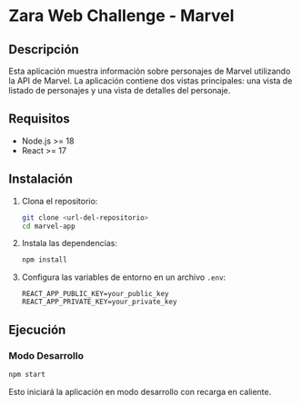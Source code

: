 # Zara Web Challenge - Marvel

## Descripción

Esta aplicación muestra información sobre personajes de Marvel utilizando la API de Marvel. La aplicación contiene dos vistas principales: una vista de listado de personajes y una vista de detalles del personaje.

## Requisitos

- Node.js >= 18
- React >= 17

## Instalación

1. Clona el repositorio:

   ```bash
   git clone <url-del-repositorio>
   cd marvel-app
   ```

2. Instala las dependencias:

   ```bash
   npm install
   ```

3. Configura las variables de entorno en un archivo `.env`:
   ```env
   REACT_APP_PUBLIC_KEY=your_public_key
   REACT_APP_PRIVATE_KEY=your_private_key
   ```

## Ejecución

### Modo Desarrollo

```bash
npm start
```

Esto iniciará la aplicación en modo desarrollo con recarga en caliente.
